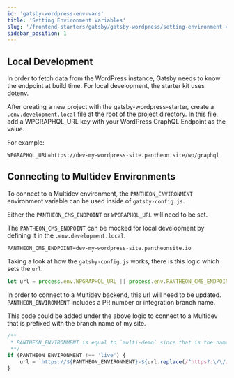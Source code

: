```yaml
---
id: 'gatsby-wordpress-env-vars'
title: 'Setting Environment Variables'
slug: '/frontend-starters/gatsby/gatsby-wordpress/setting-environment-variables'
sidebar_position: 1
---
```


## Local Development

In order to fetch data from the WordPress instance, Gatsby needs to know the
endpoint at build time. For local development, the starter kit uses
[dotenv](https://www.npmjs.com/package/dotenv).

After creating a new project with the gatsby-wordpress-starter, create a
`.env.development.local` file at the root of the project directory. In this
file, add a WPGRAPHQL_URL key with your WordPress GraphQL Endpoint as the value.

For example:

```
WPGRAPHQL_URL=https://dev-my-wordpress-site.pantheon.site/wp/graphql
```

## Connecting to Multidev Environments

To connect to a Multidev environment, the `PANTHEON_ENVIRONMENT` environment
variable can be used inside of `gatsby-config.js`.

Either the `PANTHEON_CMS_ENDPOINT` or `WPGRAPHQL_URL` will need to be set.

The `PANTHEON_CMS_ENDPOINT` can be mocked for local development by defining it
in the `.env.development.local`.

```
PANTHEON_CMS_ENDPOINT=dev-my-wordpress-site.pantheonsite.io
```

Taking a look at how the `gatsby-config.js` works, there is this logic which
sets the `url`.

```js
let url = process.env.WPGRAPHQL_URL || process.env.PANTHEON_CMS_ENDPOINT;
```

In order to connect to a Multidev backend, this url will need to be updated.
`PANTHEON_ENVIRONMENT` includes a PR number or integration branch name.

This code could be added under the above logic to connect to a Multidev that is
prefixed with the branch name of my site.

```js
/**
 * PANTHEON_ENVIRONMENT is equal to `multi-demo` since that is the name of my branch.
 **/
if (PANTHEON_ENVIRONMENT !== 'live') {
	url = `https://${PANTHEON_ENVIRONMENT}-${url.replace(/^https?:\/\//, '')}`;
}
```
